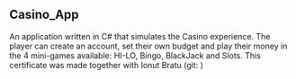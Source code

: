 ## Casino_App
   An application written in C# that simulates the Casino experience. 
  The player can create an account, set their own budget and play their money 
  in the 4 mini-games available: HI-LO, Bingo, BlackJack and Slots. 
  This certificate was made together with Ionut Bratu (git: )
##
